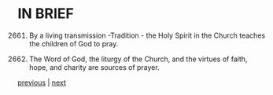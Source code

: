 # IN BRIEF

2661. By a living transmission -Tradition - the Holy Spirit in the Church teaches the children of God to pray.

2662. The Word of God, the liturgy of the Church, and the virtues of faith, hope, and charity are sources of prayer.

[previous](https://github.com/Tenari/non-fiction/blob/master/catechism/__P9D.md) | [next](https://github.com/Tenari/non-fiction/blob/master/catechism/__P9F.md)